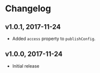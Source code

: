 # Changelog

## v1.0.1, 2017-11-24

- Added `access` property to `publishConfig`.

## v1.0.0, 2017-11-24

- Initial release
